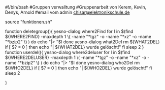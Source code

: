 #!/bin/bash
#Gruppen verwalltung
#Gruppenarbeit von Kerem, Kevin, Denys, Arnold
#email vom admin chisar@elektronikschule.de


source "funktionen.sh"



function deletegroup(){
	yesno-dialog where2Find 
	for I in $(find ${WHERE2FIND} -maxdepth 1 \( -name "*tgz" -o -name "*xz" -o -name "*bzip2" \) )
	do 
		echo "|> "$I
	done
   	yesno-dialog what2Del 
	rm ${WHAT2DEL}
	if [ $? = 0 ]
	then
		echo "| ${WHAT2DEL} wurde gelöscht!"
	fi
	sleep 2
}
function userdel(){
	yesno-dialog where2deluser
	for I in $(find ${WHERE2DELUSER} -maxdepth 1 \( -name "*tgz" -o -name "*xz" -o -name "*bzip2" \) )
	do 
		echo "|> "$I
	done
   	yesno-dialog who2Del 
	rm ${WHO2DEL}
	if [ $? = 0 ]
	then
		echo "| ${WHO2DEL} wurde gelöscht!"
	fi
	sleep 2
      	


}

